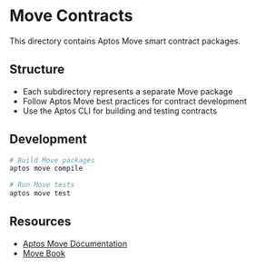 # Move Contracts

This directory contains Aptos Move smart contract packages.

## Structure

- Each subdirectory represents a separate Move package
- Follow Aptos Move best practices for contract development
- Use the Aptos CLI for building and testing contracts

## Development

```bash
# Build Move packages
aptos move compile

# Run Move tests
aptos move test
```

## Resources

- [Aptos Move Documentation](https://aptos.dev/move/move-on-aptos)
- [Move Book](https://move-book.com/)
